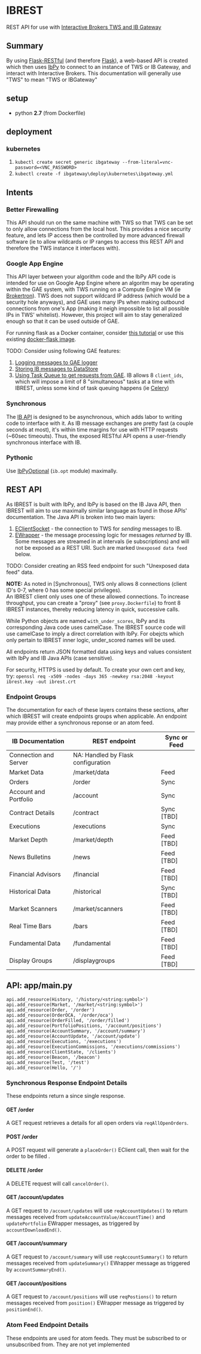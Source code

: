 # IBREST
REST API for use with [Interactive Brokers TWS and IB Gateway](https://www.interactivebrokers.com/en/index.php?f=5041&ns=T)

## Summary
By using [Flask-RESTful](http://flask-restful-cn.readthedocs.org/en/0.3.4/) (and therefore [Flask](http://flask.pocoo.org/)), a web-based API is created which then uses [IbPy](https://github.com/blampe/IbPy) to connect to an instance of TWS or IB Gateway, and interact with Interactive Brokers.  This documentation will generally use "TWS" to mean "TWS or IBGateway"

## setup
- python **2.7** (from Dockerfile)

## deployment
### kubernetes
1. `kubectl create secret generic ibgateway --from-literal=vnc-password=<VNC_PASSWORD>`
1. `kubectl create -f ibgateway\deploy\kubernetes\ibgateway.yml`


## Intents
### Better Firewalling
This API should run on the same machine with TWS so that TWS can be set to only allow connections from the local host.  This provides a nice security feature, and lets IP access then be controlled by more advanced firewall software (ie to allow wildcards or IP ranges to access this REST API and therefore the TWS instance it interfaces with).

### Google App Engine
This API layer between your algorithm code and the IbPy API code is intended for use on Google App Engine where an algoritm may be operating within the GAE system, with TWS running on a Compute Engine VM (ie [Brokertron](http://www.brokertron.com/)).  TWS does not support wildcard IP address (which would be a security hole anyways), and GAE uses many IPs when making outbound connections from one's App (making it neigh impossible to list all possible IPs in TWS' whitelist).  However, this project will aim to stay generalized enough so that it can be used outside of GAE.  

For running flask as a Docker container, consider [this tutorial](http://containertutorials.com/docker-compose/flask-simple-app.html) or use this existing [docker-flask image](https://hub.docker.com/r/p0bailey/docker-flask/).

TODO: Consider using following GAE features:

1. [Logging messages to GAE logger](https://cloud.google.com/logging/docs/agent/installation)
2. [Storing IB messages to DataStore](https://cloud.google.com/datastore/docs/getstarted/start_python/)
3. [Using Task Queue to get requests from GAE](https://cloud.google.com/appengine/docs/java/taskqueue/rest/about_auth).  IB allows 8 `client_ids`, which will impose a limit of 8 "simultaneous" tasks at a time with IBREST, unless some kind of task queuing happens (ie [Celery](http://flask.pocoo.org/docs/0.10/patterns/celery/))

### Synchronous
The [IB API](https://www.interactivebrokers.com/en/software/api/api.htm) is designed to be asynchronous, which adds labor
to writing code to interface with it.  As IB message exchanges are pretty fast (a couple seconds at most), it's within
time margins for use with HTTP requests (~60sec timeouts).  Thus, the exposed RESTful API opens a user-friendly
synchronous interface with IB.

### Pythonic
Use [IbPyOptional](https://code.google.com/p/ibpy/wiki/IbPyOptional) (`ib.opt` module) maximally.

## REST API
As IBREST is built with IbPy, and IbPy is based on the IB Java API, then IBREST will aim to use maximally similar language as found in those APIs' documentation.  The Java API is broken into two main layers:

1. [EClientSocket](https://www.interactivebrokers.com/en/software/api/apiguide/java/java_eclientsocket_methods.htm) - the connection to TWS for _sending_ messages to IB.
2. [EWrapper](https://www.interactivebrokers.com/en/software/api/apiguide/java/java_ewrapper_methods.htm) - the message processing logic for messages _returned_ by IB.  Some messages are streamed in at intervals (ie subscriptions) and will not be exposed as a REST URI.  Such are marked `Unexposed data feed` below.

TODO: Consider creating an RSS feed endpoint for such "Unexposed data feed" data.

**NOTE:** As noted in [Synchronous], TWS only allows 8 connections (client ID's 0-7, where 0 has some special privileges).  
An IBREST client only uses one of these allowed connections.  To increase throughput, you can create a "proxy" (see
`proxy.Dockerfile`) to front 8 IBREST instances, thereby reducing latency in quick, successive calls.  

While Python objects are named `with_under_scores`, IbPy and its corresponding Java code uses camelCase.  The IBREST source code will use camelCase to imply a direct correlation with IbPy.  For obejcts which only pertain to IBREST inner logic, under_scored names will be used.

All endpoints return JSON formatted data using keys and values consistent with IbPy and IB Java APIs (case sensitive).

For security, HTTPS is used by default.  To create your own cert and key, try:
`openssl req -x509 -nodes -days 365 -newkey rsa:2048 -keyout ibrest.key -out ibrest.crt`

### Endpoint Groups
The documentation for each of these layers contains these sections, after which IBREST will create endpoints groups when applicable.  An endpoint may provide either a synchronous reponse or an atom feed.

IB Documentation | REST endpoint | Sync or Feed
---------------- | ------------- | --------------------
Connection and Server | NA: Handled by Flask configuration
Market Data | /market/data | Feed
Orders| /order | Sync
Account and Portfolio | /account | Sync
Contract Details | /contract | Sync [TBD]
Executions | /executions | Sync
Market Depth | /market/depth | Feed [TBD]
News Bulletins | /news | Feed [TBD]
Financial Advisors | /financial | Feed [TBD]
Historical Data | /historical | Sync [TBD]
Market Scanners | /market/scanners | Feed [TBD]
Real Time Bars| /bars | Feed [TBD]
Fundamental Data | /fundamental | Feed [TBD]
Display Groups| /displaygroups | Feed [TBD]


## API: app/main.py

```
api.add_resource(History, '/history/<string:symbol>')
api.add_resource(Market, '/market/<string:symbol>')
api.add_resource(Order, '/order')
api.add_resource(OrderOCA, '/order/oca')
api.add_resource(OrderFilled, '/order/filled')
api.add_resource(PortfolioPositions, '/account/positions')
api.add_resource(AccountSummary, '/account/summary')
api.add_resource(AccountUpdate, '/account/update')
api.add_resource(Executions, '/executions')
api.add_resource(ExecutionCommissions, '/executions/commissions')
api.add_resource(ClientState, '/clients')
api.add_resource(Beacon, '/beacon')
api.add_resource(Test, '/test')
api.add_resource(Hello, '/')
```


### Synchronous Response Endpoint Details
These endpoints return a since single response.   

#### GET /order
A GET request retrieves a details for all open orders via `reqAllOpenOrders`.

#### POST /order
A POST request will generate a `placeOrder()` EClient call, then wait for the order to be filled .

#### DELETE /order
A DELETE request will call `cancelOrder()`.

#### GET /account/updates
A GET request to `/account/updates` will use `reqAccountUpdates()` to return messages received from `updateAccountValue/AccountTime()` and `updatePortfolio` EWrapper messages, as triggered by `accountDownloadEnd()`.

#### GET /account/summary
A GET request to `/account/summary` will use `reqAccountSummary()` to return messages received from `updateSummary()` EWrapper message as triggered by `accountSummaryEnd()`.

#### GET /account/positions
A GET request to `/account/positions` will use `reqPostions()` to return messages received from `position()` EWrapper message as triggered by `positionEnd()`.

### Atom Feed Endpoint Details
These endpoints are used for atom feeds.  They must be subscribed to or unsubscribed from.  They are not yet implemented
